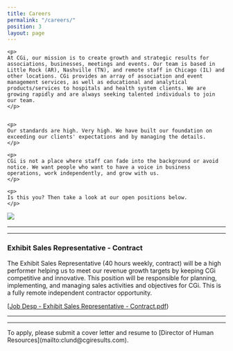 ```yaml
---
title: Careers
permalink: "/careers/"
position: 3
layout: page
---
```



<div class="row mb-5 pb-4" style="margin-bottom: 1rem !important;">

  <div class="col-md-6">

    <p>
	At CGi, our mission is to create growth and strategic results for associations, businesses, meetings and events. Our team is based in Little Rock (AR), Nashville (TN), and remote staff in Chicago (IL) and other locations. CGi provides an array of association and event management services, as well as educational and analytical products/services to hospitals and health system clients. We are growing rapidly and are always seeking talented individuals to join our team.
    </p>


    <p>
    Our standards are high. Very high. We have built our foundation on exceeding our clients' expectations and by managing the details. 
    </p>

    <p>
    CGi is not a place where staff can fade into the background or avoid notice. We want people who want to have a voice in business operations, work independently, and grow with us. 
    </p>

    <p>
    Is this you? Then take a look at our open positions below.
    </p>

  </div>

  <div class="col-md-6">
    <img src="/uploads/Highland%20Ridge%20II.jpg" style="max-height: 375px;">
  </div>

</div>


<hr>

<hr>

### Exhibit Sales Representative - Contract
The Exhibit Sales Representative (40 hours weekly, contract) will be a high performer helping us to meet our revenue growth targets by keeping CGi competitive and innovative.  This position will be responsible for planning, implementing, and managing sales activities and objectives for CGi.  This is a fully remote independent contractor opportunity.<br />

[[Job Desp - Exhibit Sales Representative - Contract.pdf](/uploads/CGi%20-%20Exhibit%20Sales%20Representative_Contract.pdf))

<hr>


<hr>
To apply, please submit a cover letter and resume to [Director of Human Resources](mailto:clund@cgiresults.com).

